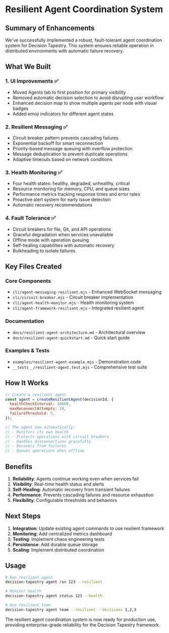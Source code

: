 # Resilient Agent Coordination System

## Summary of Enhancements

We've successfully implemented a robust, fault-tolerant agent coordination system for Decision Tapestry. This system ensures reliable operation in distributed environments with automatic failure recovery.

## What We Built

### 1. **UI Improvements** ✅

- Moved Agents tab to first position for primary visibility
- Removed automatic decision selection to avoid disrupting user workflow
- Enhanced decision map to show multiple agents per node with visual badges
- Added emoji indicators for different agent states

### 2. **Resilient Messaging** ✅

- Circuit breaker pattern prevents cascading failures
- Exponential backoff for smart reconnection
- Priority-based message queuing with overflow protection
- Message deduplication to prevent duplicate operations
- Adaptive timeouts based on network conditions

### 3. **Health Monitoring** ✅

- Four health states: healthy, degraded, unhealthy, critical
- Resource monitoring for memory, CPU, and queue sizes
- Performance metrics tracking response times and error rates
- Proactive alert system for early issue detection
- Automatic recovery recommendations

### 4. **Fault Tolerance** ✅

- Circuit breakers for file, Git, and API operations
- Graceful degradation when services unavailable
- Offline mode with operation queuing
- Self-healing capabilities with automatic recovery
- Bulkheading to isolate failures

## Key Files Created

### Core Components

- `cli/agent-messaging-resilient.mjs` - Enhanced WebSocket messaging
- `cli/circuit-breaker.mjs` - Circuit breaker implementation
- `cli/agent-health-monitor.mjs` - Health monitoring system
- `cli/agent-framework-resilient.mjs` - Integrated resilient agent

### Documentation

- `docs/resilient-agent-architecture.md` - Architectural overview
- `docs/resilient-agent-quickstart.md` - Quick start guide

### Examples & Tests

- `examples/resilient-agent-example.mjs` - Demonstration code
- `__tests__/resilient-agent.test.mjs` - Comprehensive test suite

## How It Works

```javascript
// Create a resilient agent
const agent = createResilientAgent(decisionId, {
  healthCheckInterval: 10000,
  maxReconnectAttempts: 10,
  failureThreshold: 5,
});

// The agent now automatically:
// - Monitors its own health
// - Protects operations with circuit breakers
// - Handles disconnections gracefully
// - Recovers from failures
// - Queues operations when offline
```

## Benefits

1. **Reliability**: Agents continue working even when services fail
2. **Visibility**: Real-time health status and alerts
3. **Self-Healing**: Automatic recovery from transient failures
4. **Performance**: Prevents cascading failures and resource exhaustion
5. **Flexibility**: Configurable thresholds and behaviors

## Next Steps

1. **Integration**: Update existing agent commands to use resilient framework
2. **Monitoring**: Add centralized metrics dashboard
3. **Testing**: Implement chaos engineering tests
4. **Persistence**: Add durable queue storage
5. **Scaling**: Implement distributed coordination

## Usage

```bash
# Run resilient agent
decision-tapestry agent run 123 --resilient

# Monitor health
decision-tapestry agent status 123 --health

# Run resilient team
decision-tapestry agent team --resilient --decisions 1,2,3
```

The resilient agent coordination system is now ready for production use, providing enterprise-grade reliability for the Decision Tapestry framework.
